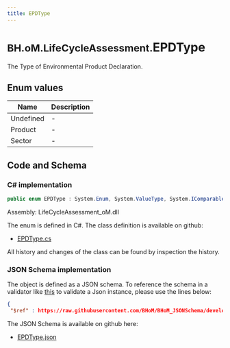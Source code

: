 ```yaml
---
title: EPDType
---
```


# <small>BH.oM.LifeCycleAssessment.</small>**EPDType**

The Type of Environmental Product Declaration.

## Enum values

| Name            | Description                                                    |
|-----------------|----------------------------------------------------------------|
| Undefined |  -  |
| Product |  -  |
| Sector |  -  |


## Code and Schema

### C# implementation

``` C# title="C#"
public enum EPDType : System.Enum, System.ValueType, System.IComparable, System.ISpanFormattable, System.IFormattable, System.IConvertible
```

Assembly: LifeCycleAssessment_oM.dll

The enum is defined in C#. The class definition is available on github:

- [EPDType.cs](https://github.com/BHoM/BHoM/blob/develop/LifeCycleAssessment_oM/Enums\EPDType.cs)

All history and changes of the class can be found by inspection the history.
### JSON Schema implementation

The object is defined as a JSON schema. To reference the schema in a validator like [this](https://www.jsonschemavalidator.net/) to validate a Json instance, please use the lines below:

``` json title="JSON Schema"
{
 "$ref" : https://raw.githubusercontent.com/BHoM/BHoM_JSONSchema/develop/LifeCycleAssessment_oM/EPDType.json}
```

The JSON Schema is available on github here:

- [EPDType.json](https://github.com/BHoM/BHoM_JSONSchema/blob/develop/LifeCycleAssessment_oM/EPDType.json)
